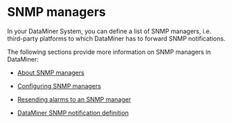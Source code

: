 # SNMP managers

In your DataMiner System, you can define a list of SNMP managers, i.e. third-party platforms to which DataMiner has to forward SNMP notifications.

The following sections provide more information on SNMP managers in DataMiner:

- [About SNMP managers](About_SNMP_managers.md)

- [Configuring SNMP managers](Configuring_SNMP_managers.md)

- [Resending alarms to an SNMP manager](Resending_alarms_to_an_SNMP_manager.md)

- [DataMiner SNMP notification definition](DataMiner_SNMP_notification_definition.md)
